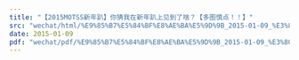 ```yaml
---
title: "【2015MOTSS新年趴】你猜我在新年趴上见到了啥？【多图慎点！！】"
src: "wechat/html/%E9%85%B7%E5%84%BF%E8%AE%BA%E5%9D%9B_2015-01-09_%E3%80%902015MOTSS%E6%96%B0%E5%B9%B4%E8%B6%B4%E3%80%91%E4%BD%A0%E7%8C%9C%E6%88%91%E5%9C%A8%E6%96%B0%E5%B9%B4%E8%B6%B4%E4%B8%8A%E8%A7%81%E5%88%B0%E4%BA%86%E5%95%A5%EF%BC%9F%E3%80%90%E5%A4%9A%E5%9B%BE%E6%85%8E%E7%82%B9%EF%BC%81%EF%BC%81%E3%80%91.html"
date: 2015-01-09
pdf: "wechat/pdf/%E9%85%B7%E5%84%BF%E8%AE%BA%E5%9D%9B_2015-01-09_%E3%80%902015MOTSS%E6%96%B0%E5%B9%B4%E8%B6%B4%E3%80%91%E4%BD%A0%E7%8C%9C%E6%88%91%E5%9C%A8%E6%96%B0%E5%B9%B4%E8%B6%B4%E4%B8%8A%E8%A7%81%E5%88%B0%E4%BA%86%E5%95%A5%EF%BC%9F%E3%80%90%E5%A4%9A%E5%9B%BE%E6%85%8E%E7%82%B9%EF%BC%81%EF%BC%81%E3%80%91.pdf"
---
```

